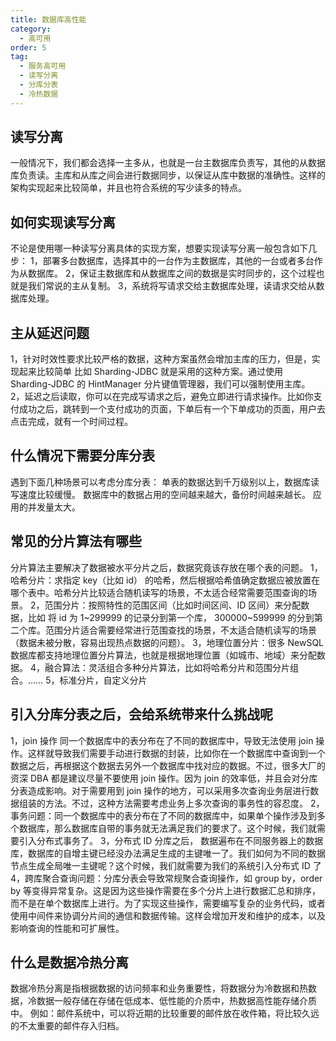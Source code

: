```yaml
---
title: 数据库高性能
category:
  - 高可用
order: 5
tag:
  - 服务高可用
  - 读写分离
  - 分库分表
  - 冷热数据
---
```


## 读写分离
一般情况下，我们都会选择一主多从，也就是一台主数据库负责写，其他的从数据库负责读。主库和从库之间会进行数据同步，以保证从库中数据的准确性。这样的架构实现起来比较简单，并且也符合系统的写少读多的特点。
## 如何实现读写分离
不论是使用哪一种读写分离具体的实现方案，想要实现读写分离一般包含如下几步：
1，部署多台数据库，选择其中的一台作为主数据库，其他的一台或者多台作为从数据库。
2，保证主数据库和从数据库之间的数据是实时同步的，这个过程也就是我们常说的主从复制。
3，系统将写请求交给主数据库处理，读请求交给从数据库处理。
## 主从延迟问题
1，针对时效性要求比较严格的数据，这种方案虽然会增加主库的压力，但是，实现起来比较简单
比如 Sharding-JDBC 就是采用的这种方案。通过使用 Sharding-JDBC 的 HintManager 分片键值管理器，我们可以强制使用主库。
2，延迟之后读取，你可以在完成写请求之后，避免立即进行请求操作。比如你支付成功之后，跳转到一个支付成功的页面，下单后有一个下单成功的页面，用户去点击完成，就有一个时间过程。

## 什么情况下需要分库分表
遇到下面几种场景可以考虑分库分表：
单表的数据达到千万级别以上，数据库读写速度比较缓慢。
数据库中的数据占用的空间越来越大，备份时间越来越长。
应用的并发量太大。
## 常见的分片算法有哪些
分片算法主要解决了数据被水平分片之后，数据究竟该存放在哪个表的问题。
1，哈希分片：求指定 key（比如 id） 的哈希，然后根据哈希值确定数据应被放置在哪个表中。哈希分片比较适合随机读写的场景，不太适合经常需要范围查询的场景。
2，范围分片：按照特性的范围区间（比如时间区间、ID 区间）来分配数据，比如 将 id 为 1~299999 的记录分到第一个库， 300000~599999 的分到第二个库。范围分片适合需要经常进行范围查找的场景，不太适合随机读写的场景（数据未被分散，容易出现热点数据的问题）。
3，地理位置分片：很多 NewSQL 数据库都支持地理位置分片算法，也就是根据地理位置（如城市、地域）来分配数据。
4，融合算法：灵活组合多种分片算法，比如将哈希分片和范围分片组合。……
5，标准分片，自定义分片
## 引入分库分表之后，会给系统带来什么挑战呢
1，join 操作
同一个数据库中的表分布在了不同的数据库中，导致无法使用 join 操作。这样就导致我们需要手动进行数据的封装，比如你在一个数据库中查询到一个数据之后，再根据这个数据去另外一个数据库中找对应的数据。不过，很多大厂的资深 DBA 都是建议尽量不要使用 join 操作。因为 join 的效率低，并且会对分库分表造成影响。对于需要用到 join 操作的地方，可以采用多次查询业务层进行数据组装的方法。不过，这种方法需要考虑业务上多次查询的事务性的容忍度。
2，事务问题：同一个数据库中的表分布在了不同的数据库中，如果单个操作涉及到多个数据库，那么数据库自带的事务就无法满足我们的要求了。这个时候，我们就需要引入分布式事务了。
3，分布式 ID
分库之后， 数据遍布在不同服务器上的数据库，数据库的自增主键已经没办法满足生成的主键唯一了。我们如何为不同的数据节点生成全局唯一主键呢？这个时候，我们就需要为我们的系统引入分布式 ID 了
4，跨库聚合查询问题：分库分表会导致常规聚合查询操作，如 group by，order by 等变得异常复杂。这是因为这些操作需要在多个分片上进行数据汇总和排序，而不是在单个数据库上进行。为了实现这些操作，需要编写复杂的业务代码，或者使用中间件来协调分片间的通信和数据传输。这样会增加开发和维护的成本，以及影响查询的性能和可扩展性。
## 什么是数据冷热分离
数据冷热分离是指根据数据的访问频率和业务重要性，将数据分为冷数据和热数据，冷数据一般存储在存储在低成本、低性能的介质中，热数据高性能存储介质中。
例如：邮件系统中，可以将近期的比较重要的邮件放在收件箱，将比较久远的不太重要的邮件存入归档。


